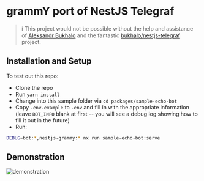 # grammY port of NestJS Telegraf

> :information_source: This project would not be possible without the help and assistance of [Aleksandr Bukhalo](https://t.me/bukhalo_a) and the fantastic [bukhalo/nestjs-telegraf](https://github.com/bukhalo/nestjs-telegraf) project.

## Installation and Setup

To test out this repo:

- Clone the repo
- Run `yarn install`
- Change into this sample folder via `cd packages/sample-echo-bot`
- Copy `.env.example` to `.env` and fill in with the appropriate information (leave `BOT_INFO` blank at first -- you will see a debug log showing how to fill it out in the future)
- Run:

```sh
DEBUG=bot:*,nestjs-grammy:* nx run sample-echo-bot:serve
```

## Demonstration

![demonstration](example.gif)
